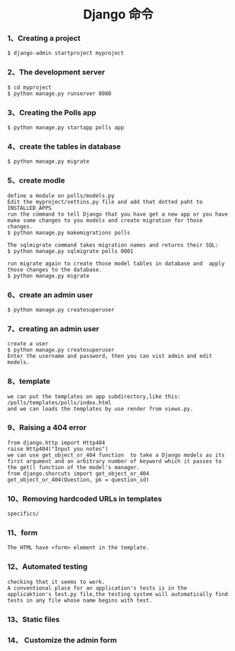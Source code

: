# <center> Django 命令
### 1、Creating a project
    $ django-admin startproject myproject
### 2、The development server
    $ cd myproject
    $ python manage.py runserver 8080
### 3、Creating the Polls app
    $ python manage.py startapp polls app
### 4、create the tables in database
    $ python manage.py migrate
### 5、create modle   
    define a module on polls/models.py
    Edit the myproject/settins.py file and add that dotted paht to INSTALLED_APPS
    run the command to tell Django that you have get a new app or you have make some changes to you models and create migration for those changes.
    $ python manage.py makemigrations polls
    
    The sqlmigrate command takes migration names and returns their SQL:
    $ python manage.py sqlmigrate polls 0001
    
    run migrate again to create those model tables in database and  apply those changes to the database.
    $ python manage.py migrate
### 6、create an admin user
    $ python manage.py createsuperuser
### 7、creating an admin user
    create a user
    $ python manage.py createsuperuser
    Enter the username and password, then you can vist admin and edit models.
### 8、template
    we can put the templates on app subdirectory,like this:
    /polls/templates/polls/index.html
    and we can loads the templates by use render from views.py.
### 9、Raising a 404 error
    from django.http import Http404
    raise Http404("Input you notes")
    we can use get_object_or_404 function  to take a Django models as its first argument and an arbitrary number of keyword which it passes to the get() function of the model's manager.
    from django.shorcuts import get_object_or_404
    get_object_or_404(Question, pk = question_id)
### 10、Removing hardcoded URLs in templates
    specifics/
### 11、form
    The HTML have <form> element in the template.
### 12、Automated testing
    checking that it seems to work.
    A conventional place for an application's tests is in the applicaktion's test.py file,the testing system will automatically find tests in any file whose name begins with test.
### 13、Static files
### 14、 Customize the admin form
